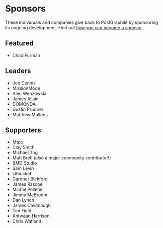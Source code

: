 # Sponsors

These individuals and companies give back to PostGraphile by sponsoring its
ongoing development. Find out [how you can become a
sponsor](https://graphile.org/sponsor/).

## Featured

- Chad Furman

## Leaders

- Joe Dennis
- MissionMode
- Alec Wenzowski
- James Allain
- DOMONDA
- Gustin Prudner
- Matthew Mullens

## Supporters

- Mtpc
- Clay Smith
- Michael Tng
- Matt Bretl (also a major community contributor!)
- BMD Studio
- Sam Levin
- stlbucket
- Gardner Bickford
- James Rascoe
- Michel Pelletier
- Jimmy McBroom
- Dan Lynch
- James Cavanaugh
- Tim Field
- Antwaan Harrison
- Chris Watland
